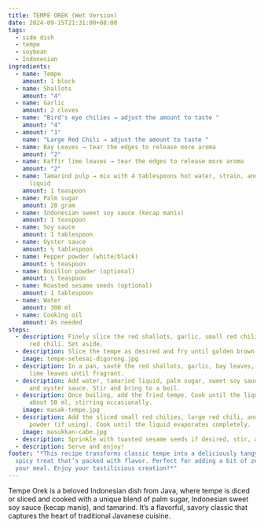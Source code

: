 ```yaml
---
title: TEMPE OREK (Wet Version)
date: 2024-09-15T21:31:00+08:00
tags:
  - side dish
  - tempe
  - soybean
  - Indonesian
ingredients:
  - name: Tempe
    amount: 1 block
  - name: Shallots
    amount: "4"
  - name: Garlic
    amount: 2 cloves
  - name: "Bird's eye chilies → adjust the amount to taste "
    amount: "4"
  - amount: "1"
    name: "Large Red Chili → adjust the amount to taste "
  - name: Bay Leaves → tear the edges to release more aroma
    amount: "2"
  - name: Kaffir lime leaves → tear the edges to release more aroma
    amount: "2"
  - name: Tamarind pulp → mix with 4 tablespoons hot water, strain, and use the
      liquid
    amount: 1 teaspoon
  - name: Palm sugar
    amount: 20 gram
  - name: Indonesian sweet soy sauce (kecap manis)
    amount: 1 teaspoon
  - name: Soy sauce
    amount: 1 tablespoon
  - name: Oyster sauce
    amount: ½ tablespoon
  - name: Pepper powder (white/black)
    amount: ¼ teaspoon
  - name: Bouillon powder (optional)
    amount: ¼ teaspoon
  - name: Roasted sesame seeds (optional)
    amount: 1 tablespoon
  - name: Water
    amount: 300 ml
  - name: Cooking oil
    amount: As needed
steps:
  - description: Finely slice the red shallots, garlic, small red chilies, and large
      red chili. Set aside.
  - description: Slice the tempe as desired and fry until golden brown. Remove and drain.
    image: tempe-selesai-digoreng.jpg
  - description: In a pan, sauté the red shallots, garlic, bay leaves, and kaffir
      lime leaves until fragrant.
  - description: Add water, tamarind liquid, palm sugar, sweet soy sauce, soy sauce,
      and oyster sauce. Stir and bring to a boil.
  - description: Once boiling, add the fried tempe. Cook until the liquid reduces to
      about 50 ml, stirring occasionally.
    image: masak-tempe.jpg
  - description: Add the sliced small red chilies, large red chili, and bouillon
      powder (if using). Cook until the liquid evaporates completely.
    image: masukkan-cabe.jpg
  - description: Sprinkle with toasted sesame seeds if desired, stir, and turn off the heat.
  - description: Serve and enjoy!
footer: "*This recipe transforms classic tempe into a deliciously tangy and
  spicy treat that’s packed with flavor. Perfect for adding a bit of zest to
  your meal. Enjoy your tastilicious creation!*"
---
```

Tempe Orek is a beloved Indonesian dish from Java, where tempe is diced or sliced and cooked with a unique blend of palm sugar, Indonesian sweet soy sauce (kecap manis), and tamarind. It’s a flavorful, savory classic that captures the heart of traditional Javanese cuisine.
